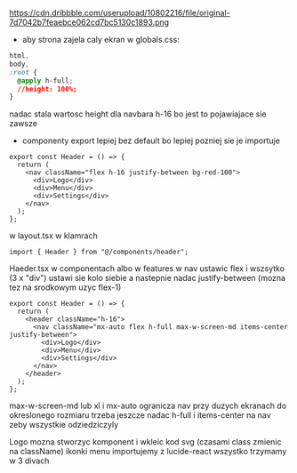 https://cdn.dribbble.com/userupload/10802216/file/original-7d7042b7feaebce062cd7bc5130c1893.png

- aby strona zajela caly ekran w globals.css:

```css
html,
body,
:root {
  @apply h-full;
  //height: 100%;
}
```

nadac stala wartosc height dla navbara h-16 bo jest to pojawiajace sie zawsze

- componenty export lepiej bez default bo lepiej pozniej sie je importuje

```tsx
export const Header = () => {
  return (
    <nav className="flex h-16 justify-between bg-red-100">
      <div>Logo</div>
      <div>Menu</div>
      <div>Settings</div>
    </nav>
  );
};
```

w layout.tsx w klamrach

```tsx
import { Header } from "@/components/header";
```

Haeder.tsx w componentach albo w features
w nav ustawic flex i wszsytko (3 x "div") ustawi sie kolo siebie a nastepnie nadac justify-between
(mozna tez na srodkowym uzyc flex-1)

```tsx
export const Header = () => {
  return (
    <header className="h-16">
      <nav className="mx-auto flex h-full max-w-screen-md items-center justify-between">
        <div>Logo</div>
        <div>Menu</div>
        <div>Settings</div>
      </nav>
    </header>
  );
};
```

max-w-screen-md lub xl i mx-auto ogranicza nav przy duzych ekranach do okreslonego rozmiaru
trzeba jeszcze nadac h-full i items-center na nav zeby wszystkie odziedziczyly

Logo mozna stworzyc komponent i wkleic kod svg (czasami class zmienic na className)
ikonki menu importujemy z lucide-react
wszystko trzymamy w 3 divach
